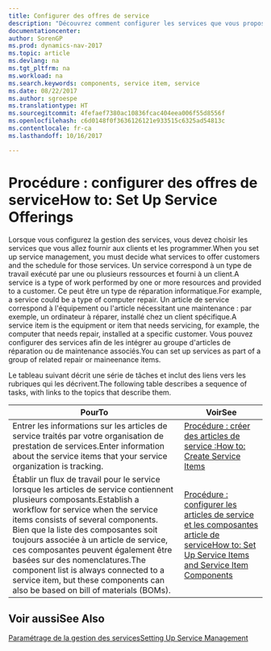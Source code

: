 ```yaml
---
title: Configurer des offres de service
description: "Découvrez comment configurer les services que vous proposez à vos clients."
documentationcenter: 
author: SorenGP
ms.prod: dynamics-nav-2017
ms.topic: article
ms.devlang: na
ms.tgt_pltfrm: na
ms.workload: na
ms.search.keywords: components, service item, service
ms.date: 08/22/2017
ms.author: sgroespe
ms.translationtype: HT
ms.sourcegitcommit: 4fefaef7380ac10836fcac404eea006f55d8556f
ms.openlocfilehash: c6d0148f0f3636126121e933515c6325ad54813c
ms.contentlocale: fr-ca
ms.lasthandoff: 10/16/2017

---
```


# <a name="how-to-set-up-service-offerings"></a><span data-ttu-id="18ad9-103">Procédure : configurer des offres de service</span><span class="sxs-lookup"><span data-stu-id="18ad9-103">How to: Set Up Service Offerings</span></span>
<span data-ttu-id="18ad9-104">Lorsque vous configurez la gestion des services, vous devez choisir les services que vous allez fournir aux clients et les programmer.</span><span class="sxs-lookup"><span data-stu-id="18ad9-104">When you set up service management, you must decide what services to offer customers and the schedule for those services.</span></span> <span data-ttu-id="18ad9-105">Un service correspond à un type de travail exécuté par une ou plusieurs ressources et fourni à un client.</span><span class="sxs-lookup"><span data-stu-id="18ad9-105">A service is a type of work performed by one or more resources and provided to a customer.</span></span> <span data-ttu-id="18ad9-106">Ce peut être un type de réparation informatique.</span><span class="sxs-lookup"><span data-stu-id="18ad9-106">For example, a service could be a type of computer repair.</span></span> <span data-ttu-id="18ad9-107">Un article de service correspond à l'équipement ou l'article nécessitant une maintenance : par exemple, un ordinateur à réparer, installé chez un client spécifique.</span><span class="sxs-lookup"><span data-stu-id="18ad9-107">A service item is the equipment or item that needs servicing, for example, the computer that needs repair, installed at a specific customer.</span></span> <span data-ttu-id="18ad9-108">Vous pouvez configurer des services afin de les intégrer au groupe d'articles de réparation ou de maintenance associés.</span><span class="sxs-lookup"><span data-stu-id="18ad9-108">You can set up services as part of a group of related repair or maineenance items.</span></span>  
  
<span data-ttu-id="18ad9-109">Le tableau suivant décrit une série de tâches et inclut des liens vers les rubriques qui les décrivent.</span><span class="sxs-lookup"><span data-stu-id="18ad9-109">The following table describes a sequence of tasks, with links to the topics that describe them.</span></span>  
  
|<span data-ttu-id="18ad9-110">**Pour**</span><span class="sxs-lookup"><span data-stu-id="18ad9-110">**To**</span></span>|<span data-ttu-id="18ad9-111">**Voir**</span><span class="sxs-lookup"><span data-stu-id="18ad9-111">**See**</span></span>|  
|------------|-------------|  
|<span data-ttu-id="18ad9-112">Entrer les informations sur les articles de service traités par votre organisation de prestation de services.</span><span class="sxs-lookup"><span data-stu-id="18ad9-112">Enter information about the service items that your service organization is tracking.</span></span>|[<span data-ttu-id="18ad9-113">Procédure : créer des articles de service :</span><span class="sxs-lookup"><span data-stu-id="18ad9-113">How to: Create Service Items</span></span>](service-how-to-create-service-items.md)|  
|<span data-ttu-id="18ad9-114">Établir un flux de travail pour le service lorsque les articles de service contiennent plusieurs composants.</span><span class="sxs-lookup"><span data-stu-id="18ad9-114">Establish a workflow for service when the service items consists of several components.</span></span> <span data-ttu-id="18ad9-115">Bien que la liste des composantes soit toujours associée à un article de service, ces composantes peuvent également être basées sur des nomenclatures.</span><span class="sxs-lookup"><span data-stu-id="18ad9-115">The component list is always connected to a service item, but these components can also be based on bill of materials (BOMs).</span></span>|[<span data-ttu-id="18ad9-116">Procédure : configurer les articles de service et les composantes article de service</span><span class="sxs-lookup"><span data-stu-id="18ad9-116">How to: Set Up Service Items and Service Item Components</span></span>](service-how-setup-service-items.md)|  
  
## <a name="see-also"></a><span data-ttu-id="18ad9-117">Voir aussi</span><span class="sxs-lookup"><span data-stu-id="18ad9-117">See Also</span></span>  
[<span data-ttu-id="18ad9-118">Paramétrage de la gestion des services</span><span class="sxs-lookup"><span data-stu-id="18ad9-118">Setting Up Service Management</span></span>](service-setup-service.md)   
